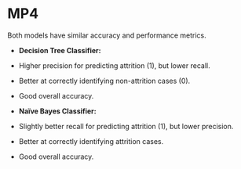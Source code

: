 # MP4
 

Both models have similar accuracy and performance metrics.

- **Decision Tree Classifier:**
- Higher precision for predicting attrition (1), but lower recall.
- Better at correctly identifying non-attrition cases (0).
- Good overall accuracy.

- **Naïve Bayes Classifier:**
- Slightly better recall for predicting attrition (1), but lower precision.
- Better at correctly identifying attrition cases.
- Good overall accuracy.